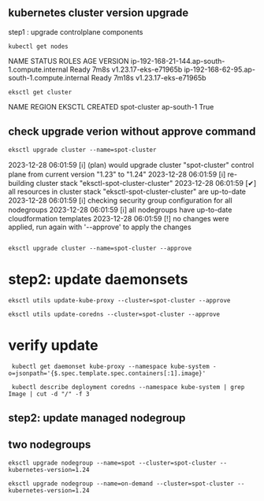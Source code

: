 kubernetes cluster version upgrade
----------------------------------

step1 : upgrade controlplane components

```
kubectl get nodes

```

NAME                                            STATUS   ROLES    AGE     VERSION
ip-192-168-21-144.ap-south-1.compute.internal   Ready    <none>   7m8s    v1.23.17-eks-e71965b
ip-192-168-62-95.ap-south-1.compute.internal    Ready    <none>   7m18s   v1.23.17-eks-e71965b

```
eksctl get cluster

```

NAME            REGION          EKSCTL CREATED
spot-cluster    ap-south-1      True



check upgrade verion without approve command
--------------------------------------------
```
eksctl upgrade cluster --name=spot-cluster

```
 
2023-12-28 06:01:59 [ℹ]  (plan) would upgrade cluster "spot-cluster" control plane from current version "1.23" to "1.24"
2023-12-28 06:01:59 [ℹ]  re-building cluster stack "eksctl-spot-cluster-cluster"
2023-12-28 06:01:59 [✔]  all resources in cluster stack "eksctl-spot-cluster-cluster" are up-to-date
2023-12-28 06:01:59 [ℹ]  checking security group configuration for all nodegroups
2023-12-28 06:01:59 [ℹ]  all nodegroups have up-to-date cloudformation templates
2023-12-28 06:01:59 [!]  no changes were applied, run again with '--approve' to apply the changes


```

eksctl upgrade cluster --name=spot-cluster --approve
```


step2: update daemonsets
=======================
```
eksctl utils update-kube-proxy --cluster=spot-cluster --approve

```
```
eksctl utils update-coredns --cluster=spot-cluster --approve

```

verify update
============
```
 kubectl get daemonset kube-proxy --namespace kube-system -o=jsonpath='{$.spec.template.spec.containers[:1].image}'
 
 kubectl describe deployment coredns --namespace kube-system | grep Image | cut -d "/" -f 3

```




step2: update managed nodegroup
------------------------------

two nodegroups
-------------

```
eksctl upgrade nodegroup --name=spot --cluster=spot-cluster --kubernetes-version=1.24

```


```
eksctl upgrade nodegroup --name=on-demand --cluster=spot-cluster --kubernetes-version=1.24

````


